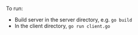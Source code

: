To run:

* Build server in the server directory, e.g. `go build`
* In the client directory, `go run client.go`
